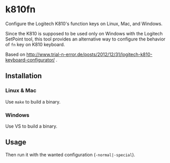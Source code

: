 # k810fn
Configure the Logitech K810's function keys on Linux, Mac, and Windows.

Since the K810 is supposed to be used only on Windows with the Logitech SetPoint tool, this tool provides an alternative way to configure the behavior of `fn` key on K810 keyboard.

Based on http://www.trial-n-error.de/posts/2012/12/31/logitech-k810-keyboard-configurator/ .


## Installation 
### Linux & Mac
Use `make` to build a binary. 

### Windows
Use VS to build a binary. 

## Usage
Then run it with the wanted configuration (`-normal|-special`).
